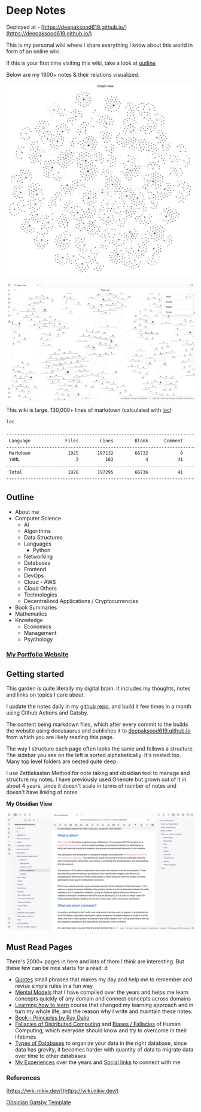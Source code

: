 # Deep Notes

Deployed at - [https://deepaksood619.github.io/](https://deepaksood619.github.io/)

This is my personal wiki where I share everything I know about this world in form of an online wiki.

If this is your first time visiting this wiki, take a look at [outline](https://deepaksood619.github.io/docs/#outline)

Below are my 1900+ notes & their relations visualized.

![All Notes Visualized in an Obsidian Graph](notes-visualized.jpg)

![All Notes Visualized Zoomed in an Obsidian Graph](notes-visualized-zoom.jpg)

This wiki is large. 130,000+ lines of markdown (calculated with [loc](https://github.com/cgag/loc))

```bash
loc

--------------------------------------------------------------------------------
 Language             Files        Lines        Blank      Comment         Code
--------------------------------------------------------------------------------
 Markdown              1925       197132        66732            0       130400
 YAML                     3          163            4           41          118
--------------------------------------------------------------------------------
 Total                 1928       197295        66736           41       130518
--------------------------------------------------------------------------------
```

## Outline

- About me
- Computer Science
  - AI
  - Algorithms
  - Data Structures
  - Languages
    - Python
  - Networking
  - Databases
  - Frontend
  - DevOps
  - Cloud - AWS
  - Cloud Others
  - Technologies
  - Decentralized Applications / Cryptocurrencies
- Book Summaries
- Mathematics
- Knowledge
  - Economics
  - Management
  - Psychology

### [My Portfolio Website](https://deepaksood619-e5c24.web.app)

## Getting started

This garden is quite literally my digital brain. It includes my thoughts, notes and links on topics I care about.

I update the notes daily in my [github repo](https://github.com/deepaksood619/deepaksood619.github.io/), and build it few times in a month using Github Actions and Gatsby.

The content being markdown files, which after every commit to the builds the website using docusaurus and publishes it to [deepaksood619.github.io](https://deepaksood619.github.io/) from which you are likely reading this page.

The way I structure each page often looks the same and follows a structure. The sidebar you see on the left is sorted alphabetically. It's nested too. Many top level folders are nested quite deep.

I use Zettlekasten Method for note taking and obsidian tool to manage and structure my notes. I have previously used Onenote but grown out of it in about 4 years, since it doesn't scale in terms of number of notes and doesn't have linking of notes

**My Obsidian View**

![image](obsidian-screenshot.jpg)

## Must Read Pages

There's 2000+ pages in here and lots of them I think are interesting. But these few can be nice starts for a read:
d

- [Quotes](https://deepaksood619.github.io/knowledge/quotes-proverbs/) small phrases that makes my day and help me to remember and revise simple rules in a fun way
- [Mental Models](https://deepaksood619.github.io/knowledge/general/mental-models) that I have compiled over the years and helps me learn concepts quickly of any domain and connect concepts across domains
- [Learning how to learn](https://deepaksood619.github.io/psychology/learning/learning-intro) course that changed my learning approach and in turn my whole life, and the reason why I write and maintain these notes.
- [Book - Principles by Ray Dalio](https://deepaksood619.github.io/book-summaries/principles)
- [Fallacies of Distributed Computing](https://deepaksood619.github.io/computer-science/distributed-system/fallacies-and-problems) and [Biases / Fallacies](https://deepaksood619.github.io/psychology/biases-fallacies) of Human Computing, which everyone should know and try to overcome in their lifetimes
- [Types of Databases](https://deepaksood619.github.io/databases/concepts/types-of-databases) to organize your data in the right database, since data has gravity, it becomes harder with quantity of data to migrate data over time to other databases
- [My Experiences](https://deepaksood619.github.io/about-me/experience) over the years and [Social links](https://deepaksood619.github.io/about-me/social-links) to connect with me

### References

[https://wiki.nikiv.dev/](https://wiki.nikiv.dev/)

[Obsidian Gatsby Template](https://demo-obsidian.owenyoung.com/)

